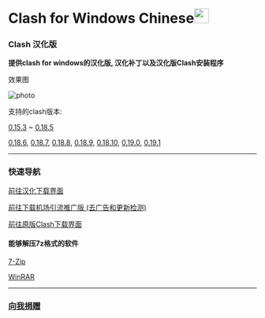 # Clash for Windows Chinese<img src="https://github.com/ender-zhao/Clash-for-Windows_Chinese/blob/main/image/image_clash.png?raw=true" width="30" height="30">
### Clash 汉化版

**提供clash for windows的汉化版, 汉化补丁以及汉化版Clash安装程序**

效果图

![photo](https://github.com/ender-zhao/Clash-for-Windows_Chinese/blob/main/image/Image_Clash_Chinese-0.19.1.png?raw=true)

支持的clash版本: 

[0.15.3](https://github.com/ender-zhao/Clash-for-Windows_Chinese/releases/tag/Clash-V0.15.3_CN-V4)
~
[0.18.5](https://github.com/ender-zhao/Clash-for-Windows_Chinese/releases/tag/Clash-V0.18.5_CN)

[0.18.6](https://github.com/ender-zhao/Clash-for-Windows_Chinese/releases/tag/Clash-V0.18.6_CN),
[0.18.7](https://github.com/ender-zhao/Clash-for-Windows_Chinese/releases/tag/Clash-V0.18.7_CN),
[0.18.8](https://github.com/ender-zhao/Clash-for-Windows_Chinese/releases/tag/Clash-V0.18.8_CN),
[0.18.9](https://github.com/ender-zhao/Clash-for-Windows_Chinese/releases/tag/Clash-V0.18.9_CN),
[0.18.10](https://github.com/ender-zhao/Clash-for-Windows_Chinese/releases/tag/Clash-V0.18.10_CN),
[0.19.0](https://github.com/ender-zhao/Clash-for-Windows_Chinese/releases/tag/Clash-V0.19.0_CN),
[0.19.1](https://github.com/ender-zhao/Clash-for-Windows_Chinese/releases/tag/Clash-V0.19.1_CN)


***
### 快速导航
[前往汉化下载界面](https://github.com/ender-zhao/Clash-for-Windows_Chinese/releases)

[前往下载机场引流推广版 (去广告和更新检测)](https://github.com/ender-zhao/Clash-for-Windows_Chinese/releases/tag/Clash-custom-made)

[前往原版Clash下载界面](https://github.com/Fndroid/clash_for_windows_pkg/releases)

#### 能够解压7z格式的软件

[7-Zip](https://www.7-zip.org/)

[WinRAR](https://www.rarlab.com/)

***
### [向我捐赠](https://github.com/ender-zhao/EZ)
